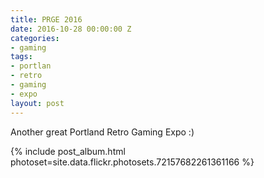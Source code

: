 ```yaml
---
title: PRGE 2016
date: 2016-10-28 00:00:00 Z
categories:
- gaming
tags:
- portlan
- retro
- gaming
- expo
layout: post
---
```


Another great Portland Retro Gaming Expo :)

{% include post_album.html photoset=site.data.flickr.photosets.72157682261361166 %}
